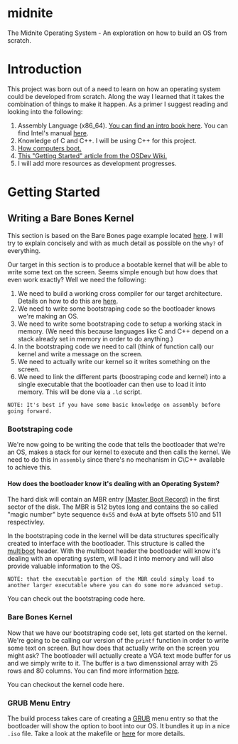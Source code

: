 # midnite
The Midnite Operating System - An exploration on how to build an OS from scratch.

# Introduction

This project was born out of a need to learn on how an operating system could be developed from scratch. Along the way I learned that it takes the combination of things to make it happen. As a primer I suggest reading and looking into the following:

1. Assembly Language (x86_64). [You can find an intro book here](http://www.egr.unlv.edu/~ed/assembly64.pdf). You can find Intel's manual [here](https://www.intel.com/content/dam/www/public/us/en/documents/manuals/64-ia-32-architectures-software-developer-instruction-set-reference-manual-325383.pdf).
2. Knowledge of C and C++. I will be using C++ for this project.
3. [How computers boot.](https://wiki.osdev.org/Boot_Sequence)
4. [This "Getting Started" article from the OSDev Wiki.](https://wiki.osdev.org/Getting_Started)
5. I will add more resources as development progresses.

# Getting Started

## Writing a Bare Bones Kernel

This section is based on the Bare Bones page example located [here](https://wiki.osdev.org/Bare_Bones). I will try to explain concisely and with as much detail as possible on the `why?` of everything.

Our target in this section is to produce a bootable kernel that will be able to write some text on the screen. Seems simple enough but how does that even work exactly? Well we need the following:

1. We need to build a working cross compiler for our target architecture. Details on how to do this are [here](https://wiki.osdev.org/GCC_Cross-Compiler).
2. We need to write some bootstraping code so the bootloader knows we're making an OS.
3. We need to write some bootstraping code to setup a working stack in memory. (We need this because languages like C and C++ depend on a stack already set in memory in order to do anything.)
4. In the bootstraping code we need to call (think of function call) our kernel and write a message on the screen.
5. We need to actually write our kernel so it writes something on the screen.
6. We need to link the different parts (boostraping code and kernel) into a single executable that the bootloader can then use to load it into memory. This will be done via a `.ld` script.

`NOTE: It's best if you have some basic knowledge on assembly before going forward.`


### Bootstraping code

We're now going to be writing the code that tells the bootloader that we're an OS, makes a stack for our kernel to execute and then calls the kernel. We need to do this in `assembly` since there's no mechanism in C\C++ available to achieve this.

#### How does the bootloader know it's dealing with an Operating System?

The hard disk will contain an MBR entry [(Master Boot Record)](https://wiki.osdev.org/Boot_Sequence#Master_Boot_Record) in the first sector of the disk. The MBR is 512 bytes long and contains the so called "magic number" byte sequence `0x55` and `0xAA` at byte offsets 510 and 511 respectivley.

In the bootstraping code in the kernel will be data structures specifically created to interface with the bootloader. This structure is called the [multiboot](https://www.gnu.org/software/grub/manual/multiboot/multiboot.html) header. With the multiboot header the bootloader will know it's dealing with an operating system, will load it into memory and will also provide valuable information to the OS.

`NOTE: that the executable portion of the MBR could simply load to another larger executable where you can do some more advanced setup.`


You can check out the bootstraping code here.


### Bare Bones Kernel

Now that we have our bootstraping code set, lets get started on the kernel. We're going to be calling our version of the `printf` function in order to write some text on screen. But how does that actually write on the screen you might ask? The bootloader will actually create a VGA text mode buffer for us and we simply write to it. The buffer is a two dimenssional array with 25 rows and 80 columns. You can find more information [here](https://en.wikipedia.org/wiki/VGA_text_mode).

You can checkout the kernel code here.

### GRUB Menu Entry

The build process takes care of creating a [GRUB](https://www.gnu.org/software/grub/) menu entry so that the bootloader will show the option to boot into our OS. It bundles it up in a nice `.iso` file. Take a look at the makefile or [here](https://wiki.osdev.org/Bare_Bones#Building_a_bootable_cdrom_image) for more details.